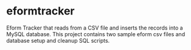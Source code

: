 # eformtracker
Eform Tracker that reads from a CSV file and inserts the records into a MySQL database. This project contains two sample eform csv files and database setup and cleanup SQL scripts.